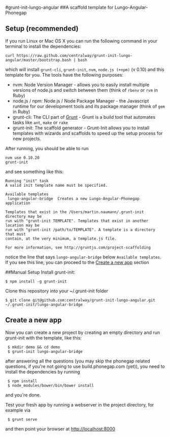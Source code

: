 #grunt-init-lungo-angular
##A scaffold template for Lungo-Angular-Phonegap

## Setup (recommended)
If you run Linux or Mac OS X you can run the following command in your terminal to install the dependencies:

    curl https://raw.github.com/centralway/grunt-init-lungo-angular/master/bootstrap.bash | bash
which will install ``grunt-cli``, ``grunt-init``, ``nvm``, ``node.js (+npm)`` (v 0.10) and this template for you.
The tools have the following purposes:

* nvm: Node Version Manager - allows you to easily install multiple versions of node.js and switch between them (think of ``rbenv`` or ``rvm`` in Ruby)
* node.js / npm: Node.js / Node Package Manager - the Javascript runtime for our development tools and its package manager (think of ``gem`` in Ruby)
* grunt-cli: The CLI part of [Grunt](http://www.gruntjs.org) - Grunt is a build tool that automates tasks like ``ant``, ``make`` or ``rake``
* grunt-init: The scaffold generator - Grunt-Init allows you to install templates with wizards and scaffolds to speed up the setup process for new projects.


After running, you should be able to run

    nvm use 0.10.20
    grunt-init
and see something like this:

    Running "init" task
    A valid init template name must be specified.

    Available templates
     lungo-angular-bridge  Creates a new Lungo-Angular-Phonegap application

    Templates that exist in the /Users/martin.naumann/.grunt-init directory may be
    run with "grunt-init TEMPLATE". Templates that exist in another location may be
    run with "grunt-init /path/to/TEMPLATE". A template is a directory that must
    contain, at the very minimum, a template.js file.

    For more information, see http://gruntjs.com/project-scaffolding
notice the line that says ``lungo-angular-bridge`` below ``Available templates``.
If you see this line, you can proceed to the [Create a new app](#create) section

##Manual Setup
Install grunt-init:

    $ npm install -g grunt-init
Clone this repository into your ~/.grunt-init folder
    
    $ git clone git@github.com:centralway/grunt-init-lungo-angular.git ~/.grunt-init/lungo-angular-bridge

## <a id="create"></a>Create a new app
Now you can create a new project by creating an empty directory and run grunt-init with the template, like this:
 
     $ mkdir demo && cd demo
     $ grunt-init lungo-angular-bridge
after answering all the questions (you may skip the phonegap related questions, if you're not going to use build.phonegap.com (yet)), you need to install the dependencies by running

     $ npm install
     $ node_modules/bower/bin/bower install
and you're done.

Test your fresh app by running a webserver in the project directory, for example via

     $ grunt serve
and then point your browser at [http://localhost:8000](http://localhost:8000)
